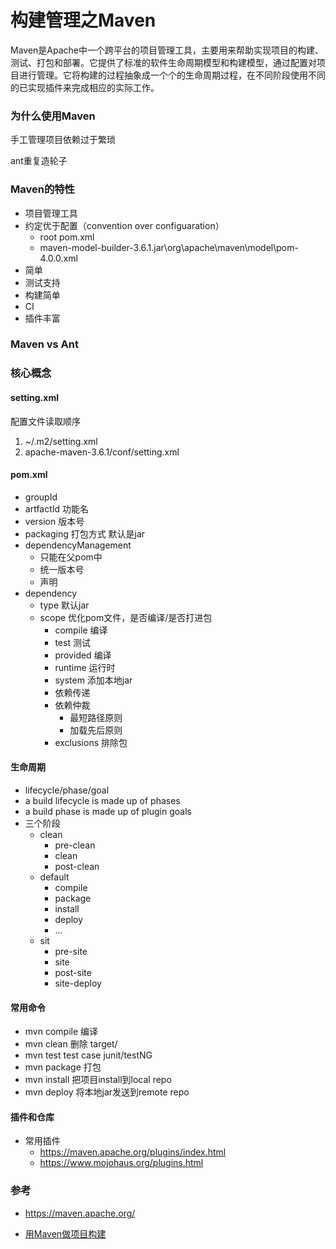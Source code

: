 # 构建管理之Maven

Maven是Apache中一个跨平台的项目管理工具，主要用来帮助实现项目的构建、测试、打包和部署。它提供了标准的软件生命周期模型和构建模型，通过配置对项目进行管理。它将构建的过程抽象成一个个的生命周期过程，在不同阶段使用不同的已实现插件来完成相应的实际工作。

<!-- more -->

### 为什么使用Maven

手工管理项目依赖过于繁琐

ant重复造轮子

### Maven的特性

- 项目管理工具
- 约定优于配置（convention over configuaration）
  - root pom.xml
  - maven-model-builder-3.6.1.jar\org\apache\maven\model\pom-4.0.0.xml
- 简单
- 测试支持
- 构建简单
- CI
- 插件丰富

### Maven vs Ant



### 核心概念

#### setting.xml

配置文件读取顺序

1. ~/.m2/setting.xml
2. apache-maven-3.6.1/conf/setting.xml

#### pom.xml

- groupId
- artfactId 功能名
- version 版本号
- packaging 打包方式 默认是jar
- dependencyManagement
  - 只能在父pom中
  - 统一版本号
  - 声明
- dependency
  - type 默认jar
  - scope 优化pom文件，是否编译/是否打进包
    - compile 编译
    - test 测试
    - provided 编译
    - runtime 运行时
    - system 添加本地jar
    - 依赖传递
    - 依赖仲裁
      - 最短路径原则
      - 加载先后原则
    - exclusions 排除包

#### 生命周期 

- lifecycle/phase/goal
- a build lifecycle is made up of phases
- a build phase is made up of plugin goals
- 三个阶段
  - clean
    - pre-clean
    - clean
    - post-clean
  - default
    - compile
    - package
    - install
    - deploy
    - ...
  - sit
    - pre-site
    - site
    - post-site
    - site-deploy

#### 常用命令

- mvn compile    编译
- mvn clean    删除 target/
- mvn test    test case junit/testNG 
- mvn package    打包
- mvn install    把项目install到local repo
- mvn deploy    将本地jar发送到remote repo

#### 插件和仓库

- 常用插件
  -  https://maven.apache.org/plugins/index.html 
  -  https://www.mojohaus.org/plugins.html 



### 参考

-  https://maven.apache.org/ 

- [用Maven做项目构建](https://www.ibm.com/developerworks/cn/java/j-lo-maven/)

  